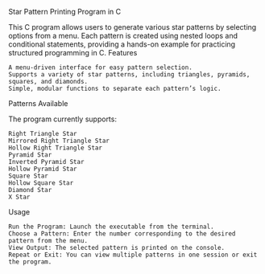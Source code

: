 Star Pattern Printing Program in C

This C program allows users to generate various star patterns by selecting options from a menu. Each pattern is created using nested loops and conditional statements, providing a hands-on example for practicing structured programming in C.
Features

    A menu-driven interface for easy pattern selection.
    Supports a variety of star patterns, including triangles, pyramids, squares, and diamonds.
    Simple, modular functions to separate each pattern’s logic.

Patterns Available

The program currently supports:

    Right Triangle Star
    Mirrored Right Triangle Star
    Hollow Right Triangle Star
    Pyramid Star
    Inverted Pyramid Star
    Hollow Pyramid Star
    Square Star
    Hollow Square Star
    Diamond Star
    X Star

Usage

    Run the Program: Launch the executable from the terminal.
    Choose a Pattern: Enter the number corresponding to the desired pattern from the menu.
    View Output: The selected pattern is printed on the console.
    Repeat or Exit: You can view multiple patterns in one session or exit the program.

